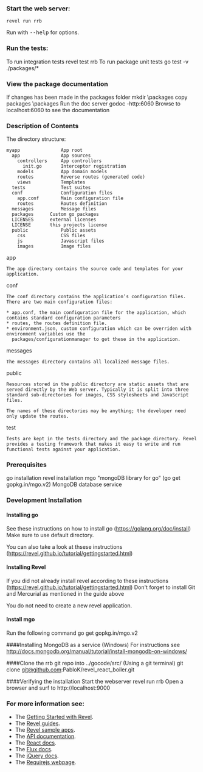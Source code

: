 ### Start the web server:

    revel run rrb

   Run with <tt>--help</tt> for options.
   
### Run the tests:
To run integration tests
    revel test rrb
To run package unit tests
		go test -v ./packages/*
	 
### View the package documentation

If changes has been made in the packages folder
		mkdir <GOROOT>\packages
		copy packages <GOROOT>\packages
Run the doc server
    godoc -http:6060
Browse to localhost:6060 to see the documentation

### Description of Contents

The directory structure:

    myapp               App root
      app               App sources
        controllers     App controllers
          init.go       Interceptor registration
        models          App domain models
        routes          Reverse routes (generated code)
        views           Templates
      tests             Test suites
      conf              Configuration files
        app.conf        Main configuration file
        routes          Routes definition
      messages          Message files
      packages		Custom go packages
      LICENSES		external licenses
      LICENSE		this projects license
      public            Public assets
        css             CSS files
        js              Javascript files
        images          Image files

app

    The app directory contains the source code and templates for your application.

conf

    The conf directory contains the application’s configuration files. There are two main configuration files:

    * app.conf, the main configuration file for the application, which contains standard configuration parameters
    * routes, the routes definition file.
    * environment.json, custom configuration which can be overriden with environment variables use the
      packages/configurationmanager to get these in the application.


messages

    The messages directory contains all localized message files.

public

    Resources stored in the public directory are static assets that are served directly by the Web server. Typically it is split into three standard sub-directories for images, CSS stylesheets and JavaScript files.

    The names of these directories may be anything; the developer need only update the routes.

test

    Tests are kept in the tests directory and the package directory. Revel provides a testing framework that makes it easy to write and run functional tests against your application.

### Prerequisites

go installation
revel installation
mgo "mongoDB library for go" (go get gopkg.in/mgo.v2)
MongoDB database service

### Development Installation

#### Installing go
See these instructions on how to install go (https://golang.org/doc/install)
Make sure to use default directory.

You can also take a look at thsese instructions (https://revel.github.io/tutorial/gettingstarted.html)

#### Installing Revel
If you did not already install revel according to these instructions (https://revel.github.io/tutorial/gettingstarted.html)
Don't forget to install Git and Mercurial as mentioned in the guide above

You do not need to create a new revel application.

#### Install mgo
Run the following command
	go get gopkg.in/mgo.v2

####Installing MongoDB as a service (Windows)
For instructions see http://docs.mongodb.org/manual/tutorial/install-mongodb-on-windows/

####Clone the rrb git repo into ../gocode/src/ (Using a git terminal)
git clone git@github.com:PabloK/revel_react_boiler.git

####Verifying the installation
Start the webserver
    revel run rrb
Open a browser and surf to http://localhost:9000

### For more information see:
* The [Getting Started with Revel](http://revel.github.io/tutorial/index.html).
* The [Revel guides](http://revel.github.io/manual/index.html).
* The [Revel sample apps](http://revel.github.io/samples/index.html).
* The [API documentation](http://revel.github.io/docs/godoc/index.html).
* The [React docs](http://facebook.github.io/react/docs/getting-started.html).
* The [Flux docs](http://facebook.github.io/flux/docs/overview.html).
* The [jQuery docs](http://api.jquery.com/).
* The [Requirejs webpage](http://requirejs.org/).
